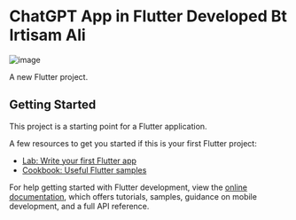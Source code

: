 # ChatGPT App in Flutter Developed Bt Irtisam Ali
![image](https://user-images.githubusercontent.com/68317918/214564473-9b56b02d-d591-46c4-8932-5ecf05de2e34.png)

A new Flutter project.

## Getting Started

This project is a starting point for a Flutter application.

A few resources to get you started if this is your first Flutter project:

- [Lab: Write your first Flutter app](https://docs.flutter.dev/get-started/codelab)
- [Cookbook: Useful Flutter samples](https://docs.flutter.dev/cookbook)

For help getting started with Flutter development, view the
[online documentation](https://docs.flutter.dev/), which offers tutorials,
samples, guidance on mobile development, and a full API reference.
